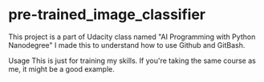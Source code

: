 # pre-trained_image_classifier

This project is a part of Udacity class named "AI Programming with Python Nanodegree"
I made this to understand how to use Github and GitBash.

Usage
This is just for training my skills. If you're taking the same course as me,
it might be a good example.
